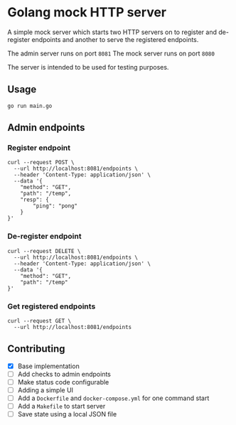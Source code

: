 # Golang mock HTTP server

A simple mock server which starts two HTTP servers on to register and de-register endpoints and another to serve the
registered endpoints.

The admin server runs on port `8081`
The mock server runs on port `8080`

The server is intended to be used for testing purposes.

## Usage

```shell
go run main.go
```

## Admin endpoints

### Register endpoint

```shell
curl --request POST \
  --url http://localhost:8081/endpoints \
  --header 'Content-Type: application/json' \
  --data '{
	"method": "GET",
	"path": "/temp",
	"resp": {
		"ping": "pong"
	}
}'

```

### De-register endpoint

```shell
curl --request DELETE \
  --url http://localhost:8081/endpoints \
  --header 'Content-Type: application/json' \
  --data '{
	"method": "GET",
	"path": "/temp"
}'
```

### Get registered endpoints

```shell
curl --request GET \
  --url http://localhost:8081/endpoints
```

## Contributing

- [x] Base implementation
- [ ] Add checks to admin endpoints
- [ ] Make status code configurable
- [ ] Adding a simple UI
- [ ] Add a `Dockerfile` and `docker-compose.yml` for one command start
- [ ] Add a `Makefile` to start server
- [ ] Save state using a local JSON file